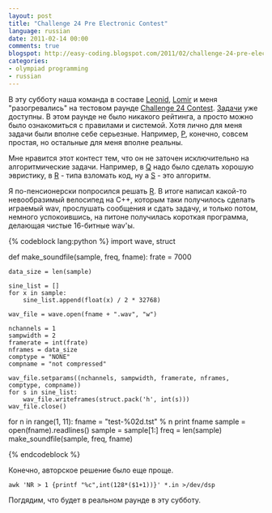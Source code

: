 ```yaml
---
layout: post
title: "Challenge 24 Pre Electronic Сontest"
language: russian
date: 2011-02-14 00:00
comments: true
blogspot: http://easy-coding.blogspot.com/2011/02/challenge-24-pre-electronic-ontest.html
categories:
- olympiad programming
- russian
---
```

В эту субботу наша команда в составе [Leonid][], [Lomir][] и меня "разогревались" на тестовом раунде [Challenge 24 Contest][]. [Задачи][] уже доступны. В этом раунде не было никакого рейтинга, а просто можно было ознакомиться с правилами и системой. Хотя лично для меня задачи были вполне себе серьезные. Например, [P][], конечно, совсем простая, но остальные для меня вполне реальны.

[Leonid]: http://www.topcoder.com/tc?module=MemberProfile&cr=19825431
[Lomir]: http://www.topcoder.com/tc?module=MemberProfile&cr=22654571
[Challenge 24 Contest]: http://ch24.org/
[Задачи]: http://ch24.org/preec/html/

Мне нравится этот контест тем, что он не заточен исключительно на алгоритмические задачи. Например, в [Q][] надо было сделать хорошую эвристику, в [R][] - типа взломать код, ну а [S][] - это алгоритм.

[P]: http://ch24.org/preec/html/P.html
[Q]: http://ch24.org/preec/html/Q.html
[R]: http://ch24.org/preec/html/R.html
[S]: http://ch24.org/preec/html/S.html

Я по-пенсионерски попросился решать [R][]. В итоге написал какой-то невообразимый велосипед на С++, которым таки получилось сделать играемый wav, прослушать сообщения и сдать задачу, и только потом, немного успокоившись, на питоне получилась короткая программа, делающая чистые 16-битные wav'ы.

{% codeblock lang:python %}
import wave, struct

def make_soundfile(sample, freq, fname):
    frate = 7000

    data_size = len(sample)

    sine_list = []
    for x in sample:
        sine_list.append(float(x) / 2 * 32768)

    wav_file = wave.open(fname + ".wav", "w")

    nchannels = 1
    sampwidth = 2
    framerate = int(frate)
    nframes = data_size
    comptype = "NONE"
    compname = "not compressed"

    wav_file.setparams((nchannels, sampwidth, framerate, nframes, comptype, compname))
    for s in sine_list:
        wav_file.writeframes(struct.pack('h', int(s)))
    wav_file.close()

 for n in range(1, 11):
    fname = "test-%02d.tst" % n
    print fname
    sample = open(fname).readlines()
    sample = sample[1:]
    freq = len(sample)
    make_soundfile(sample, freq, fname)

{% endcodeblock %}

Конечно, авторское решение было еще проще.

    awk 'NR > 1 {printf "%c",int(128*($1+1))}' *.in >/dev/dsp

Погдядим, что будет в реальном раунде в эту субботу.
